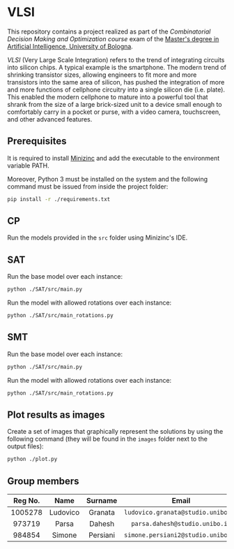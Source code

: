# VLSI

This repository contains a project realized as part of the _Combinatorial Decision Making and Optimization course_ exam of the [Master's degree in Artificial Intelligence, University of Bologna](https://corsi.unibo.it/2cycle/artificial-intelligence).

_VLSI_ (Very Large Scale Integration) refers to the trend of integrating
circuits into silicon chips. A typical example is the smartphone. The modern
trend of shrinking transistor sizes, allowing engineers to fit more and
more transistors into the same area of silicon, has pushed the integration
of more and more functions of cellphone circuitry into a single silicon die
(i.e. plate). This enabled the modern cellphone to mature into a powerful
tool that shrank from the size of a large brick-sized unit to a device small
enough to comfortably carry in a pocket or purse, with a video camera,
touchscreen, and other advanced features.

## Prerequisites

It is required to install [Minizinc](https://www.minizinc.org/) and add the executable to the environment variable PATH.

Moreover, Python 3 must be installed on the system and the following command must be issued from inside the project folder:

```bash
pip install -r ./requirements.txt
```

## CP

Run the models provided in the `src` folder using Minizinc's IDE.

## SAT

Run the base model over each instance:

```bash
python ./SAT/src/main.py
```

Run the model with allowed rotations over each instance:

```bash
python ./SAT/src/main_rotations.py
```

## SMT

Run the base model over each instance:

```bash
python ./SAT/src/main.py
```

Run the model with allowed rotations over each instance:

```bash
python ./SAT/src/main_rotations.py
```

## Plot results as images

Create a set of images that graphically represent the solutions by using the following command (they will be found in the `images` folder next to the output files):

```bash
python ./plot.py
```

## Group members

|  Reg No.  |  Name     |  Surname  |     Email                              |    Username      |
| :-------: | :-------: | :-------: | :------------------------------------: | :--------------: |
|  1005278  | Ludovico  | Granata   | `ludovico.granata@studio.unibo.it`     | [_LudovicoGranata_](https://github.com/LudovicoGranata) |
|  973719  | Parsa     | Dahesh    | `parsa.dahesh@studio.unibo.it`         | [_ParsaD23_](https://github.com/ParsaD23) |
|  984854  | Simone    | Persiani  | `simone.persiani2@studio.unibo.it`     | [_iosonopersia_](https://github.com/iosonopersia) |
